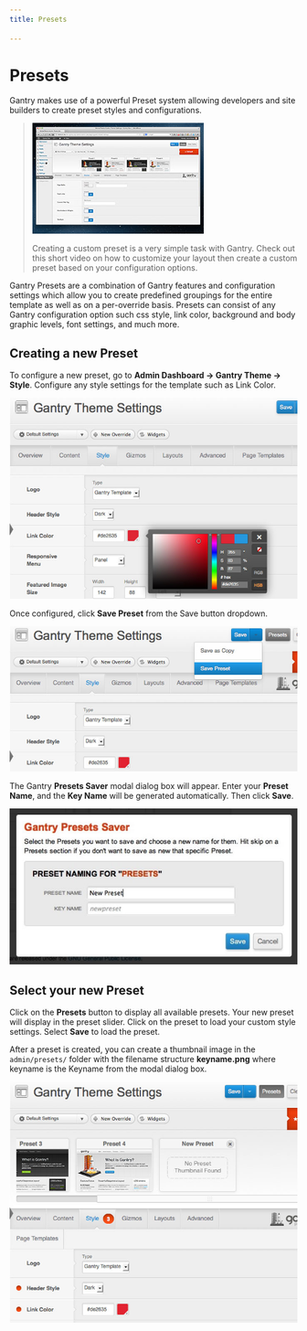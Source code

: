 ```yaml
---
title: Presets

---
```


Presets
=======
Gantry makes use of a powerful Preset system allowing developers and site builders to create preset styles and configurations.

> [![](../assets/g4-presets.jpg)](http://youtube.com/embed/_bU95HLptUs)
>
> Creating a custom preset is a very simple task with Gantry. Check out this short video on how to customize your layout then create a custom preset based on your configuration options.

Gantry Presets are a combination of Gantry features and configuration settings which allow you to create predefined groupings for the entire template as well as on a per-override basis. Presets can consist of any Gantry configuration option such css style, link color, background and body graphic levels, font settings, and much more.


Creating a new Preset
---------------------
To configure a new preset, go to **Admin Dashboard → Gantry Theme → Style**. Configure any style settings for the template such as Link Color.

![](assets/presets-configure.jpg)

Once configured, click **Save Preset** from the Save button dropdown.

![](assets/presets-save.jpg)

The Gantry **Presets Saver** modal dialog box will appear. Enter your **Preset Name**, and the **Key Name** will be generated automatically. Then click **Save**.

![](assets/presets-create.jpg)


Select your new Preset
----------------------
Click on the **Presets** button to display all available presets. Your new preset will display in the preset slider. Click on the preset to load your custom style settings. Select **Save** to load the preset.

After a preset is created, you can create a thumbnail image in the `admin/presets/` folder with the filename structure **keyname.png** where keyname is the Keyname from the modal dialog box.

![](assets/presets-select.jpg)
